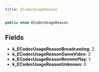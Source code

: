 ```yaml
---
title: ECodecUsageReason
---
```


```csharp
public enum ECodecUsageReason
```

## Fields

- **k_ECodecUsageReasonBroadcasting**: 2
- **k_ECodecUsageReasonGameVideo**: 3
- **k_ECodecUsageReasonRemotePlay**: 1
- **k_ECodecUsageReasonUnknown**: 0

